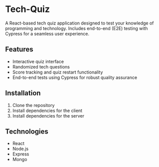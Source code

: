 # Tech-Quiz

A React-based tech quiz application designed to test your knowledge of programming and technology. Includes end-to-end (E2E) testing with Cypress for a seamless user experience.

## Features

- Interactive quiz interface
- Randomized tech questions
- Score tracking and quiz restart functionality
- End-to-end tests using Cypress for robust quality assurance

## Installation

1. Clone the repository
2. Install dependencies for the client
3. Install dependencies for the server

## Technologies

- React
- Node.js
- Express
- Mongo